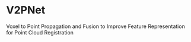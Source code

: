 # V2PNet
Voxel to Point Propagation and Fusion to Improve Feature Representation for Point Cloud Registration
